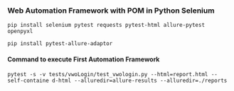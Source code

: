 ### Web Automation Framework with POM in Python Selenium

 `pip install selenium pytest requests pytest-html allure-pytest openpyxl`

`pip install pytest-allure-adaptor`
 
#### Command to execute First Automation Framework
`pytest -s -v tests/vwoLogin/test_vwologin.py --html=report.html --self-containe
d-html --alluredir=allure-results --alluredir=./reports
`